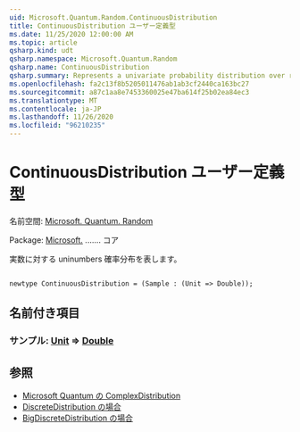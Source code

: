 ```yaml
---
uid: Microsoft.Quantum.Random.ContinuousDistribution
title: ContinuousDistribution ユーザー定義型
ms.date: 11/25/2020 12:00:00 AM
ms.topic: article
qsharp.kind: udt
qsharp.namespace: Microsoft.Quantum.Random
qsharp.name: ContinuousDistribution
qsharp.summary: Represents a univariate probability distribution over real numbers.
ms.openlocfilehash: fa2c13f8b5205011476ab1ab3cf2440ca163bc27
ms.sourcegitcommit: a87c1aa8e7453360025e47ba614f25b02ea84ec3
ms.translationtype: MT
ms.contentlocale: ja-JP
ms.lasthandoff: 11/26/2020
ms.locfileid: "96210235"
---
```

# <a name="continuousdistribution-user-defined-type"></a>ContinuousDistribution ユーザー定義型

名前空間: [Microsoft. Quantum. Random](xref:Microsoft.Quantum.Random)

Package: [Microsoft.](https://nuget.org/packages/Microsoft.Quantum.QSharp.Core) ....... コア


実数に対する uninumbers 確率分布を表します。

```qsharp

newtype ContinuousDistribution = (Sample : (Unit => Double));
```



## <a name="named-items"></a>名前付き項目

### <a name="sample--unit--double"></a>サンプル: [Unit](xref:microsoft.quantum.lang-ref.unit) => [Double](xref:microsoft.quantum.lang-ref.double) 



## <a name="see-also"></a>参照

- [Microsoft Quantum の ComplexDistribution](xref:Microsoft.Quantum.Random.ComplexDistribution)
- [DiscreteDistribution の場合](xref:Microsoft.Quantum.Random.DiscreteDistribution)
- [BigDiscreteDistribution の場合](xref:Microsoft.Quantum.Random.BigDiscreteDistribution)